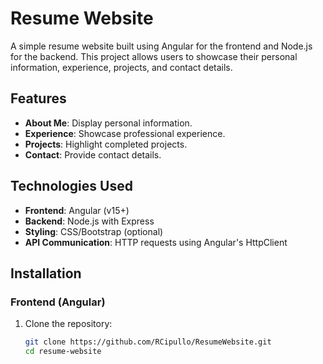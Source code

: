 # Resume Website

A simple resume website built using Angular for the frontend and Node.js for the backend. This project allows users to showcase their personal information, experience, projects, and contact details.

## Features
- **About Me**: Display personal information.
- **Experience**: Showcase professional experience.
- **Projects**: Highlight completed projects.
- **Contact**: Provide contact details.

## Technologies Used
- **Frontend**: Angular (v15+)
- **Backend**: Node.js with Express
- **Styling**: CSS/Bootstrap (optional)
- **API Communication**: HTTP requests using Angular's HttpClient

## Installation

### Frontend (Angular)
1. Clone the repository:
   ```bash
   git clone https://github.com/RCipullo/ResumeWebsite.git
   cd resume-website
